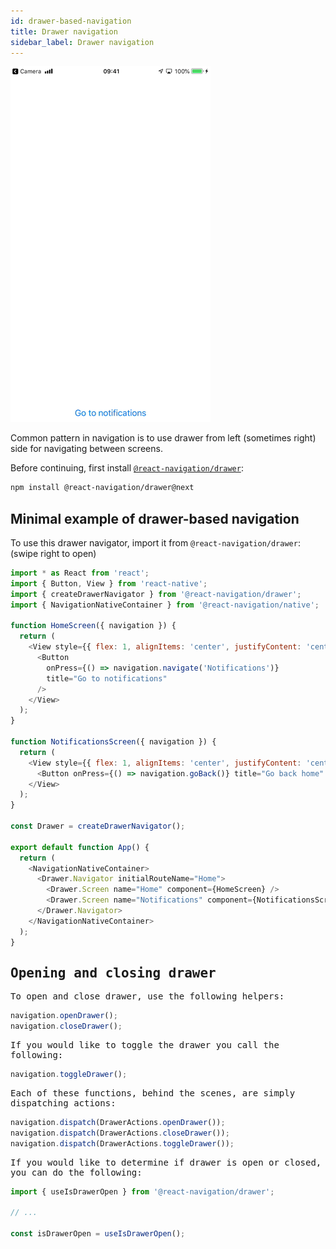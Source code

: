 ```yaml
---
id: drawer-based-navigation
title: Drawer navigation
sidebar_label: Drawer navigation
---
```


![Using drawer navigator](/docs/assets/navigators/drawer/drawer-demo.gif)

Common pattern in navigation is to use drawer from left (sometimes right) side for navigating between screens.

Before continuing, first install [`@react-navigation/drawer`](https://github.com/react-navigation/navigation-ex/tree/master/packages/drawer):

```sh
npm install @react-navigation/drawer@next
```

## Minimal example of drawer-based navigation

To use this drawer navigator, import it from `@react-navigation/drawer`:
(swipe right to open)

<samp id="drawer-based-navigation" />

```js
import * as React from 'react';
import { Button, View } from 'react-native';
import { createDrawerNavigator } from '@react-navigation/drawer';
import { NavigationNativeContainer } from '@react-navigation/native';

function HomeScreen({ navigation }) {
  return (
    <View style={{ flex: 1, alignItems: 'center', justifyContent: 'center' }}>
      <Button
        onPress={() => navigation.navigate('Notifications')}
        title="Go to notifications"
      />
    </View>
  );
}

function NotificationsScreen({ navigation }) {
  return (
    <View style={{ flex: 1, alignItems: 'center', justifyContent: 'center' }}>
      <Button onPress={() => navigation.goBack()} title="Go back home" />
    </View>
  );
}

const Drawer = createDrawerNavigator();

export default function App() {
  return (
    <NavigationNativeContainer>
      <Drawer.Navigator initialRouteName="Home">
        <Drawer.Screen name="Home" component={HomeScreen} />
        <Drawer.Screen name="Notifications" component={NotificationsScreen} />
      </Drawer.Navigator>
    </NavigationNativeContainer>
  );
}
```

## Opening and closing drawer

To open and close drawer, use the following helpers:

<samp id="drawer-open-close-toggle">

```js
navigation.openDrawer();
navigation.closeDrawer();
```

If you would like to toggle the drawer you call the following:

<samp id="drawer-open-close-toggle">

```js
navigation.toggleDrawer();
```

Each of these functions, behind the scenes, are simply dispatching actions:

<samp id="drawer-dispatch">

```js
navigation.dispatch(DrawerActions.openDrawer());
navigation.dispatch(DrawerActions.closeDrawer());
navigation.dispatch(DrawerActions.toggleDrawer());
```

If you would like to determine if drawer is open or closed, you can do the following:

```js
import { useIsDrawerOpen } from '@react-navigation/drawer';

// ...

const isDrawerOpen = useIsDrawerOpen();
```
